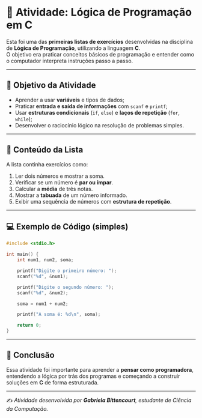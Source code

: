 # 🧠 Atividade: Lógica de Programação em C

Esta foi uma das **primeiras listas de exercícios** desenvolvidas na disciplina de **Lógica de Programação**, utilizando a linguagem **C**.  
O objetivo era praticar conceitos básicos de programação e entender como o computador interpreta instruções passo a passo.

---

## 🎯 Objetivo da Atividade

- Aprender a usar **variáveis** e tipos de dados;  
- Praticar **entrada e saída de informações** com `scanf` e `printf`;  
- Usar **estruturas condicionais** (`if`, `else`) e **laços de repetição** (`for`, `while`);  
- Desenvolver o raciocínio lógico na resolução de problemas simples.

---

## 📘 Conteúdo da Lista

A lista continha exercícios como:

1. Ler dois números e mostrar a soma.  
2. Verificar se um número é **par ou ímpar**.  
3. Calcular a **média** de três notas.  
4. Mostrar a **tabuada** de um número informado.  
5. Exibir uma sequência de números com **estrutura de repetição**.

---

## 💻 Exemplo de Código (simples)

```c
#include <stdio.h>

int main() {
    int num1, num2, soma;

    printf("Digite o primeiro número: ");
    scanf("%d", &num1);

    printf("Digite o segundo número: ");
    scanf("%d", &num2);

    soma = num1 + num2;

    printf("A soma é: %d\n", soma);

    return 0;
}
```

---

## 🧾 Conclusão

Essa atividade foi importante para aprender a **pensar como programadora**, entendendo a lógica por trás dos programas e começando a construir soluções em **C** de forma estruturada.

---

✍️ *Atividade desenvolvida por **Gabriela Bittencourt**, estudante de Ciência da Computação.*

